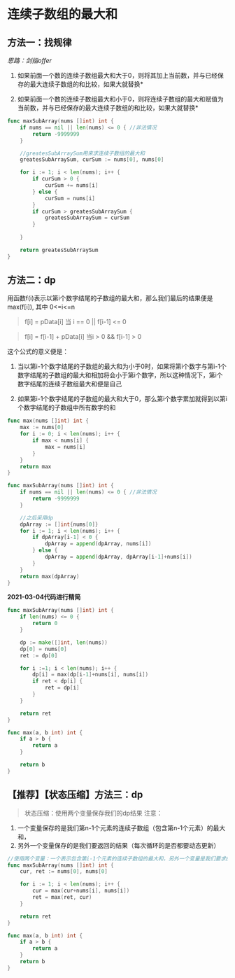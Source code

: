 # 连续子数组的最大和

## 方法一：找规律

*思路：剑指offer*

1. 如果前面一个数的连续子数组最大和大于0，则将其加上当前数，并与已经保存的最大连续子数组的和比较，如果大就替换*

2. 如果前面一个数的连续子数组最大和小于0，则将连续子数组的最大和赋值为当前数，并与已经保存的最大连续子数组的和比较，如果大就替换*

```go
func maxSubArray(nums []int) int {
	if nums == nil || len(nums) <= 0 { //非法情况
		return -9999999
	}

	//greatesSubArraySum用来求连续子数组的最大和
	greatesSubArraySum, curSum := nums[0], nums[0]

	for i := 1; i < len(nums); i++ {
		if curSum > 0 {
			curSum += nums[i]
		} else {
			curSum = nums[i]
		}
		if curSum > greatesSubArraySum {
			greatesSubArraySum = curSum
		}
		
	}

	return greatesSubArraySum
}
```





## 方法二：dp

用函数f(i)表示以第i个数字结尾的子数组的最大和，那么我们最后的结果便是max(f[i]), 其中 0<=i<=n

>  f[i] = pData[i]  当 i == 0 || f[i-1] <= 0

>  f[i] = f[i-1] + pData[i] 当i > 0 && f[i-1] > 0

这个公式的意义便是：

1. 当以第i-1个数字结尾的子数组的最大和为小于0时，如果将第i个数字与第i-1个数字结尾的子数组的最大和相加将会小于第i个数字，所以这种情况下，第i个数字结尾的连续子数组最大和便是自己

2. 如果第i-1个数字结尾的子数组的最大和大于0，那么第i个数字累加就得到以第i个数字结尾的子数组中所有数字的和

```go
func max(nums []int) int {
	max := nums[0]
	for i := 0; i < len(nums); i++ {
		if max < nums[i] {
			max = nums[i]
		}
	}
	return max
}

func maxSubArray(nums []int) int {
	if nums == nil || len(nums) <= 0 { //非法情况
		return -9999999
	}

	//之后采用dp
	dpArray := []int{nums[0]}
	for i := 1; i < len(nums); i++ {
		if dpArray[i-1] < 0 {
			dpArray = append(dpArray, nums[i])
		} else {
			dpArray = append(dpArray, dpArray[i-1]+nums[i])
		}
	}
	return max(dpArray)
}
```

**2021-03-04代码进行精简**
```go
func maxSubArray(nums []int) int {
	if len(nums) <= 0 {
		return 0
	}

	dp := make([]int, len(nums))
	dp[0] = nums[0]
	ret := dp[0]

	for i :=1; i < len(nums); i++ {
		dp[i] = max(dp[i-1]+nums[i], nums[i])
		if ret < dp[i] {
			ret = dp[i]
		}
	}

	return ret
}

func max(a, b int) int {
	if a > b {
		return a
	}

	return b
}
```


## 【推荐】【状态压缩】方法三：dp

> 状态压缩：使用两个变量保存我们的dp结果
注意：
1. 一个变量保存的是我们第n-1个元素的连续子数组（包含第n-1个元素）的最大和，
2. 另外一个变量保存的是我们要返回的结果（每次循环的是否都要动态更新）

```go
//使用两个变量：一个表示包含第i-1个元素的连续子数组的最大和，另外一个变量是我们要求的结果是一个动态更新的值s
func maxSubArray(nums []int) int {
	cur, ret := nums[0], nums[0]

	for i := 1; i < len(nums); i++ {
		cur = max(cur+nums[i], nums[i])
		ret = max(ret, cur)
	}

	return ret
}

func max(a, b int) int {
	if a > b {
		return a
	}
	return b
}
```

